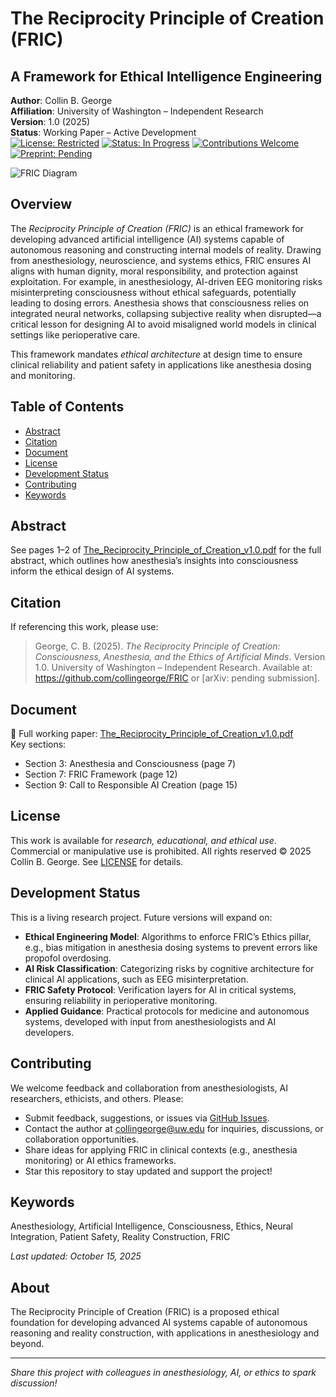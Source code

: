 # The Reciprocity Principle of Creation (FRIC)
## A Framework for Ethical Intelligence Engineering

**Author**: Collin B. George  
**Affiliation**: University of Washington – Independent Research  
**Version**: 1.0 (2025)  
**Status**: Working Paper – Active Development  
[![License: Restricted](https://img.shields.io/badge/License-Restricted-blue.svg)](LICENSE) [![Status: In Progress](https://img.shields.io/badge/Status-In%20Progress-green.svg)](https://github.com/collingeorge/FRIC) [![Contributions Welcome](https://img.shields.io/badge/Contributions-Welcome-brightgreen.svg)](https://github.com/collingeorge/FRIC/issues) [![Preprint: Pending](https://img.shields.io/badge/Preprint-Pending-yellow.svg)](https://arxiv.org)

![FRIC Diagram](images/fric-diagram.png)

## Overview
The *Reciprocity Principle of Creation (FRIC)* is an ethical framework for developing advanced artificial intelligence (AI) systems capable of autonomous reasoning and constructing internal models of reality. Drawing from anesthesiology, neuroscience, and systems ethics, FRIC ensures AI aligns with human dignity, moral responsibility, and protection against exploitation. For example, in anesthesiology, AI-driven EEG monitoring risks misinterpreting consciousness without ethical safeguards, potentially leading to dosing errors. Anesthesia shows that consciousness relies on integrated neural networks, collapsing subjective reality when disrupted—a critical lesson for designing AI to avoid misaligned world models in clinical settings like perioperative care.

This framework mandates *ethical architecture* at design time to ensure clinical reliability and patient safety in applications like anesthesia dosing and monitoring.

## Table of Contents
- [Abstract](#abstract)
- [Citation](#citation)
- [Document](#document)
- [License](#license)
- [Development Status](#development-status)
- [Contributing](#contributing)
- [Keywords](#keywords)

## Abstract
See pages 1–2 of [The_Reciprocity_Principle_of_Creation_v1.0.pdf](The_Reciprocity_Principle_of_Creation_v1.0.pdf) for the full abstract, which outlines how anesthesia’s insights into consciousness inform the ethical design of AI systems.

## Citation
If referencing this work, please use:

> George, C. B. (2025). *The Reciprocity Principle of Creation: Consciousness, Anesthesia, and the Ethics of Artificial Minds*. Version 1.0. University of Washington – Independent Research. Available at: https://github.com/collingeorge/FRIC or [arXiv: pending submission].

## Document
📄 Full working paper: [The_Reciprocity_Principle_of_Creation_v1.0.pdf](The_Reciprocity_Principle_of_Creation_v1.0.pdf)  
Key sections:  
- Section 3: Anesthesia and Consciousness (page 7)  
- Section 7: FRIC Framework (page 12)  
- Section 9: Call to Responsible AI Creation (page 15)

## License
This work is available for *research, educational, and ethical use*. Commercial or manipulative use is prohibited. All rights reserved © 2025 Collin B. George. See [LICENSE](LICENSE) for details.

## Development Status
This is a living research project. Future versions will expand on:
- **Ethical Engineering Model**: Algorithms to enforce FRIC’s Ethics pillar, e.g., bias mitigation in anesthesia dosing systems to prevent errors like propofol overdosing.
- **AI Risk Classification**: Categorizing risks by cognitive architecture for clinical AI applications, such as EEG misinterpretation.
- **FRIC Safety Protocol**: Verification layers for AI in critical systems, ensuring reliability in perioperative monitoring.
- **Applied Guidance**: Practical protocols for medicine and autonomous systems, developed with input from anesthesiologists and AI developers.

## Contributing
We welcome feedback and collaboration from anesthesiologists, AI researchers, ethicists, and others. Please:  
- Submit feedback, suggestions, or issues via [GitHub Issues](https://github.com/collingeorge/FRIC/issues).  
- Contact the author at collingeorge@uw.edu for inquiries, discussions, or collaboration opportunities.  
- Share ideas for applying FRIC in clinical contexts (e.g., anesthesia monitoring) or AI ethics frameworks.  
- Star this repository to stay updated and support the project!

## Keywords
Anesthesiology, Artificial Intelligence, Consciousness, Ethics, Neural Integration, Patient Safety, Reality Construction, FRIC

*Last updated: October 15, 2025*

## About
The Reciprocity Principle of Creation (FRIC) is a proposed ethical foundation for developing advanced AI systems capable of autonomous reasoning and reality construction, with applications in anesthesiology and beyond.

---
*Share this project with colleagues in anesthesiology, AI, or ethics to spark discussion!*
